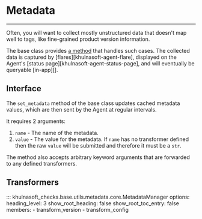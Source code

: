 # Metadata

-----

Often, you will want to collect mostly unstructured data that doesn't map well to tags, like fine-grained
product version information.

The base class provides [a method](api.md#khulnasoft_checks.base.checks.base.AgentCheck.set_metadata) that
handles such cases. The collected data is captured by [flares][khulnasoft-agent-flare], displayed on the
Agent's [status page][khulnasoft-agent-status-page], and will eventually be queryable [in-app][].

## Interface

The `set_metadata` method of the base class updates cached metadata values, which are then
sent by the Agent at regular intervals.

It requires 2 arguments:

1. `name` - The name of the metadata.
2. `value` - The value for the metadata. If `name` has no transformer defined then the raw `value` will be
   submitted and therefore it must be a `str`.

The method also accepts arbitrary keyword arguments that are forwarded to any defined transformers.

## Transformers

::: khulnasoft_checks.base.utils.metadata.core.MetadataManager
    options:
      heading_level: 3
      show_root_heading: false
      show_root_toc_entry: false
      members:
        - transform_version
        - transform_config
